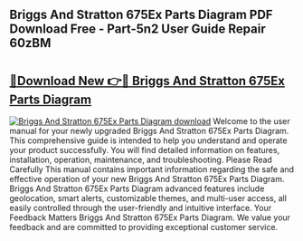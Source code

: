 ## Briggs And Stratton 675Ex Parts Diagram PDF Download Free - Part-5n2 User Guide Repair 60zBM

# <h2><a href="http://dfhz4rt.blite.top/?on=Briggs+And+Stratton+675Ex+Parts+Diagram">🔗Download New 👉🔴 Briggs And Stratton 675Ex Parts Diagram</a></h2>

[![Briggs And Stratton 675Ex Parts Diagram download](https://i.imgur.com/lujVjoI.png)](http://dfhz4rt.blite.top/?on=Briggs+And+Stratton+675Ex+Parts+Diagram)
Welcome to the user manual for your newly upgraded Briggs And Stratton 675Ex Parts Diagram. This comprehensive guide is intended to help you understand and operate your product successfully. You will find detailed information on features, installation, operation, maintenance, and troubleshooting. Please Read Carefully This manual contains important information regarding the safe and effective operation of your new Briggs And Stratton 675Ex Parts Diagram. Briggs And Stratton 675Ex Parts Diagram advanced features include geolocation, smart alerts, customizable themes, and multi-user access, all easily controlled through the user-friendly and intuitive interface. Your Feedback Matters Briggs And Stratton 675Ex Parts Diagram. We value your feedback and are committed to providing exceptional customer service.
